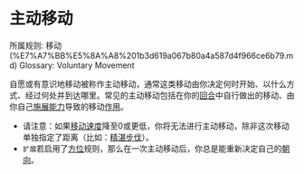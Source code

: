 # 主动移动

所属规则: 移动 (%E7%A7%BB%E5%8A%A8%201b3d619a067b80a4a587d4f966ce6b79.md)
Glossary: Voluntary Movement

自愿或有意识地移动被称作主动移动，通常这类移动由你决定何时开始、以什么方式、经过何处并到达哪里。常见的主动移动包括在你的[回合](%E5%9B%9E%E5%90%88%201b3d619a067b80d5b828fcef065cc971.md)中自行做出的移动、由你自己[施展能力](%E6%96%BD%E5%B1%95%E8%83%BD%E5%8A%9B%201b3d619a067b80f38dccf027f026b32f.md)导致的移动[作用](%E8%83%BD%E5%8A%9B%E4%BD%9C%E7%94%A8%201b3d619a067b80dc8bc6e50b0d9f7a33.md)。

- 请注意：如果[移动速度](%E7%A7%BB%E5%8A%A8%E9%80%9F%E5%BA%A6%201b3d619a067b809a974ac608bbb4fb54.md)降至0或更低，你将无法进行主动移动，除非这次移动单独指定了距离（比如：[精湛步伐](https://www.notion.so/1b5d619a067b802883e5ef7b21aceb7f?pvs=21)）。
- `扩展`若启用了[方位](%E6%96%B9%E4%BD%8D%201b3d619a067b80528c99ca3c22e06079.md)规则，那么在一次主动移动后，你总是能重新决定自己的[朝向](%E6%9C%9D%E5%90%91%201b3d619a067b807ea09ef439701e3852.md)。